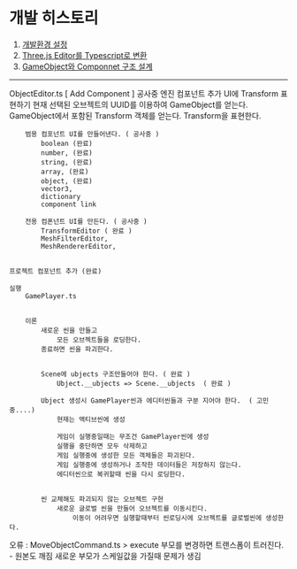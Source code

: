 # 개발 히스토리

001. [개발환경 설정](./histories/001.md)
002. [Three.js Editor를 Typescript로 변환](./histories/002.md)
003. [GameObject와 Componnet 구조 설계](./histories/003.md)

----------------------------------------


ObjectEditor.ts
    [ Add Component ] 공사중
    엔진 컴포넌트 추가
        UI에 Transform 표현하기
            현재 선택된 오브젝트의 UUID를 이용하여 GameObject를 얻는다.
            GameObject에서 포함된 Transform 객체를 얻는다.
            Transform을 표현한다.

        범용 컴포넌트 UI를 만들어낸다. ( 공사중 )
            boolean (완료)
            number, (완료)
            string, (완료)
            array, (완료)
            object, (완료)
            vector3,
            dictionary
            component link

        전용 컴폰넌트 UI를 만든다. ( 공사중 )
            TransformEditor ( 완료 )
            MeshFilterEditor,
            MeshRendererEditor,


    프로젝트 컴포넌트 추가 (완료)

    실행
        GamePlayer.ts


        이론
            새로운 씬을 만들고
                모든 오브젝트들을 로딩한다.
            종료하면 씬을 파괴한다.


            Scene에 ubjects 구조만들어야 한다. ( 완료 )
                Ubject.__ubjects => Scene.__ubjects  ( 완료 )

            Ubject 생성시 GamePlayer씬과 에디터씬들과 구분 지어야 한다.  ( 고민중....)
                현재는 액티브씬에 생성

                게임이 실행중일때는 무조건 GamePlayer씬에 생성
                실행을 중단하면 모두 삭제하고
                게임 실행중에 생성한 모든 객체들은 파괴된다.
                게임 실행중에 생성하거나 조작한 데이터들은 저장하지 않는다.
                에디터씬으로 복귀할때 씬을 다시 로딩한다.


            씬 교체해도 파괴되지 않는 오브젝트 구현
                새로운 글로벌 씬을 만들어 오브젝트를 이동시킨다.
                    이동이 어려우면 실행할때부터 씬로딩시에 오브젝트를 글로벌씬에 생성한다.





오류 :
    MoveObjectCommand.ts > execute
    부모를 변경하면 트랜스폼이 트러진다. - 원본도 깨짐
    새로운 부모가 스케일값을 가질때 문제가 생김


